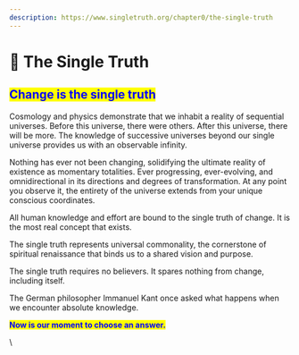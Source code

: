 ```yaml
---
description: https://www.singletruth.org/chapter0/the-single-truth
---
```


# 🌌 The Single Truth

## <mark style="color:blue;">**Change is the single truth**</mark>

Cosmology and physics demonstrate that we inhabit a reality of sequential universes. Before this universe, there were others. After this universe, there will be more. The knowledge of successive universes beyond our single universe provides us with an observable infinity.

Nothing has ever not been changing, solidifying the ultimate reality of existence as momentary totalities. Ever progressing, ever-evolving, and omnidirectional in its directions and degrees of transformation. At any point you observe it, the entirety of the universe extends from your unique conscious coordinates. &#x20;

All human knowledge and effort are bound to the single truth of change. It is the most real concept that exists.&#x20;

The single truth represents universal commonality, the cornerstone of spiritual renaissance that binds us to a shared vision and purpose.&#x20;

The single truth requires no believers. It spares nothing from change, including itself.&#x20;

The German philosopher Immanuel Kant once asked what happens when we encounter absolute knowledge.&#x20;

﻿<mark style="color:blue;">**Now is our moment to choose an answer.**</mark>

\
